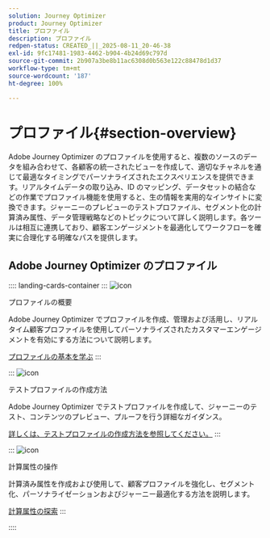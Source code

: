 ```yaml
---
solution: Journey Optimizer
product: Journey Optimizer
title: プロファイル
description: プロファイル
redpen-status: CREATED_||_2025-08-11_20-46-38
exl-id: 9fc17481-1983-4462-b904-4b24d69c797d
source-git-commit: 2b907a3be8b11ac6308d0b563e122c88478d1d37
workflow-type: tm+mt
source-wordcount: '187'
ht-degree: 100%

---
```


# プロファイル{#section-overview}

Adobe Journey Optimizer のプロファイルを使用すると、複数のソースのデータを組み合わせて、各顧客の統一されたビューを作成して、適切なチャネルを通じて最適なタイミングでパーソナライズされたエクスペリエンスを提供できます。リアルタイムデータの取り込み、ID のマッピング、データセットの結合などの作業でプロファイル機能を使用すると、生の情報を実用的なインサイトに変換できます。ジャーニーのプレビューのテストプロファイル、セグメント化の計算済み属性、データ管理戦略などのトピックについて詳しく説明します。各ツールは相互に連携しており、顧客エンゲージメントを最適化してワークフローを確実に合理化する明確なパスを提供します。

## Adobe Journey Optimizer のプロファイル

:::: landing-cards-container
:::
![icon](https://cdn.experienceleague.adobe.com/icons/circle-play.svg?lang=ja)

プロファイルの概要

Adobe Journey Optimizer でプロファイルを作成、管理および活用し、リアルタイム顧客プロファイルを使用してパーソナライズされたカスタマーエンゲージメントを有効にする方法について説明します。

[プロファイルの基本を学ぶ](../using/audience/get-started-profiles.md)
:::

:::
![icon](https://cdn.experienceleague.adobe.com/icons/list-check.svg?lang=ja)

テストプロファイルの作成方法

Adobe Journey Optimizer でテストプロファイルを作成して、ジャーニーのテスト、コンテンツのプレビュー、プルーフを行う詳細なガイダンス。

[詳しくは、テストプロファイルの作成方法を参照してください。](../using/audience/creating-test-profiles.md)
:::

:::
![icon](https://cdn.experienceleague.adobe.com/icons/bullseye.svg?lang=ja)

計算属性の操作

計算済み属性を作成および使用して、顧客プロファイルを強化し、セグメント化、パーソナライゼーションおよびジャーニー最適化する方法を説明します。

[計算属性の探索](../using/audience/computed-attributes.md)
:::

::::
